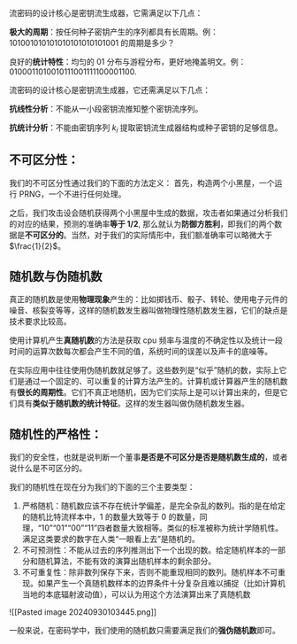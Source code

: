 流密码的设计核心是密钥流生成器，它需满足以下几点：

**极大的周期**：按任何种子密钥产生的序列都具有长周期。例：101001010101010101010101001 的周期是多少？

良好的**统计特性**：均匀的 01 分布与游程分布，更好地掩盖明文。例：0100011010010111001111100001100.

流密码的设计核心是密钥流生成器，它还需满足以下几点：

**抗线性分析**：不能从一小段密钥流推知整个密钥流序列。

**抗统计分析**：不能由密钥序列 ${k_i}$ 提取密钥流生成器结构或种子密钥的足够信息。

## 不可区分性：
我们的不可区分性通过我们的下面的方法定义：
首先，构造两个小黑屋，一个运行 PRNG，一个不进行任何处理。

之后，我们攻击设会随机获得两个小黑屋中生成的数据，攻击者如果通过分析我们的对应的结果，预测的准确率**等于 1/2**, 那么就认为**防御方胜利**，即我们的两个数据是**不可区分的**。当然，对于我们的实际情形中，我们额准确率可以略微大于 $\frac{1}{2}$。



## 随机数与伪随机数
真正的随机数是使用**物理现象**产生的：比如掷钱币、骰子、转轮、使用电子元件的噪音、核裂变等等，这样的随机数发生器叫做物理性随机数发生器，它们的缺点是技术要求比较高。

使用计算机产生**真随机数**的方法是获取 cpu 频率与温度的不确定性以及统计一段时间的运算次数每次都会产生不同的值，系统时间的误差以及声卡的底噪等。

在实际应用中往往使用伪随机数就足够了。这些数列是“似乎”随机的数，实际上它们是通过一个固定的、可以重复的计算方法产生的。计算机或计算器产生的随机数有**很长的周期性**。它们不真正地随机，因为它们实际上是可以计算出来的，但是它们具有**类似于随机数的统计特征**。这样的发生器叫做伪随机数发生器。


## 随机性的严格性：
我们的安全性，也就是说判断一个董事**是否是不可区分是否是随机数生成的**，或者说什么是不可区分的。

我们的随机性在现在分为我们的下面的三个主要类型：
1. 严格随机：随机数应该不存在统计学偏差，是完全杂乱的数列。指的是在给定的随机比特流样本中，1 的数量大致等于 0 的数量，同理，“10”“01”“00”“11”四者数量大致相等。类似的标准被称为统计学随机性。满足这类要求的数字在人类“一眼看上去”是随机的。
2. 不可预测性：不能从过去的序列推测出下一个出现的数。给定随机样本的一部分和随机算法，不能有效的演算出随机样本的剩余部分。
3. 不可重复性：除非数列保存下来，否则不能重现相同的数列。随机样本不可重现。如果产生一个真随机数样本的边界条件十分复杂且难以捕捉（比如计算机当地的本底辐射波动值），可以认为用这个方法演算出来了真随机数

![[Pasted image 20240930103445.png]]

一般来说，在密码学中，我们使用的随机数只需要满足我们的**强伪随机数**即可。


